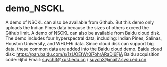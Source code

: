 # demo_NSCKL
A demo of NSCKL can also be available from Github. But this demo only uploads the Indian Pines data because the sizes of others exceed the Github limit.
A demo of NSCKL can also be available from Baidu cloud disk.
The demo includes four hyperspectral data, including: Indian Pines, Salinas, Houston University, and WHU-Hi data.
Since cloud disk can support big data, these common data are added into the Baidu cloud demo.
Baidu cloud disk: https://pan.baidu.com/s/1zUOEfWr0i7ohrARaDl6FjA 
Baidu acquisition code: 6jhd 
Email: suych3@xust.edu.cn / suych3@mail2.sysu.edu.cn
